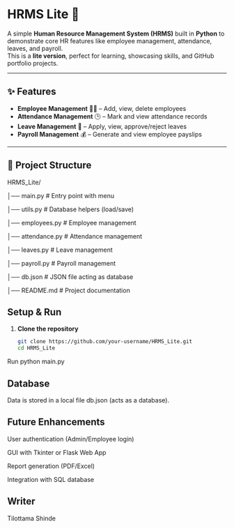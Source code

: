 # HRMS Lite 🏢

A simple **Human Resource Management System (HRMS)** built in **Python** to demonstrate core HR features like employee management, attendance, leaves, and payroll.  
This is a **lite version**, perfect for learning, showcasing skills, and GitHub portfolio projects.  

---

## ✨ Features
- **Employee Management** 👩‍💼 – Add, view, delete employees  
- **Attendance Management** 🕒 – Mark and view attendance records  
- **Leave Management** 🌴 – Apply, view, approve/reject leaves  
- **Payroll Management** 💰 – Generate and view employee payslips  

---

## 📂 Project Structure

HRMS_Lite/

│── main.py # Entry point with menu

│── utils.py # Database helpers (load/save)

│── employees.py # Employee management

│── attendance.py # Attendance management

│── leaves.py # Leave management

│── payroll.py # Payroll management

│── db.json # JSON file acting as database

│── README.md # Project documentation



##  Setup & Run
1. **Clone the repository**
   ```bash
   git clone https://github.com/your-username/HRMS_Lite.git
   cd HRMS_Lite

Run
python main.py


## Database

Data is stored in a local file db.json (acts as a database).


## Future Enhancements

User authentication (Admin/Employee login)

GUI with Tkinter or Flask Web App

Report generation (PDF/Excel)

Integration with SQL database



## Writer
Tilottama Shinde
